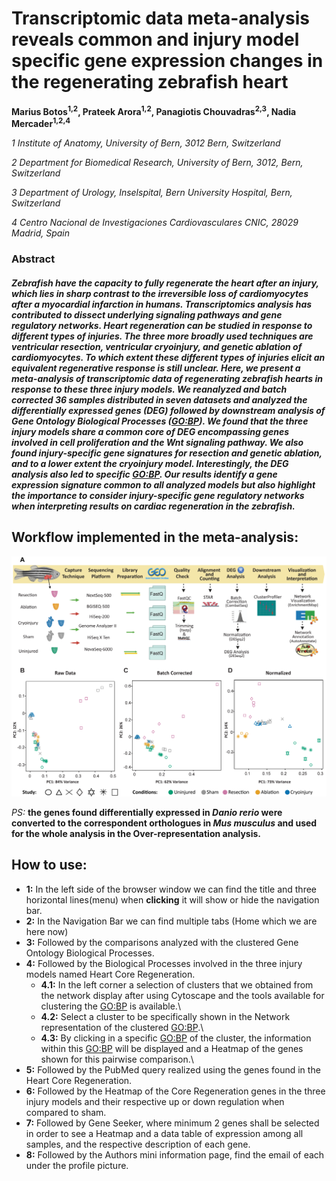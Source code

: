 # **Transcriptomic data meta-analysis reveals common and injury model specific gene expression changes in the regenerating zebrafish heart**

**Marius Botos<sup>1,2</sup>, Prateek Arora<sup>1,2</sup>, Panagiotis Chouvadras<sup>2,3</sup>, Nadia Mercader<sup>1,2,4</sup>**

*1 Institute of Anatomy, University of Bern, 3012 Bern, Switzerland*

*2 Department for Biomedical Research, University of Bern, 3012, Bern, Switzerland*

*3 Department of Urology, Inselspital, Bern University Hospital, Bern, Switzerland*

*4 Centro Nacional de Investigaciones Cardiovasculares CNIC, 28029 Madrid, Spain*

### **Abstract**

##### Zebrafish have the capacity to fully regenerate the heart after an injury, which lies in sharp contrast to the irreversible loss of cardiomyocytes after a myocardial infarction in humans. Transcriptomics analysis has contributed to dissect underlying signaling pathways and gene regulatory networks. Heart regeneration can be studied in response to different types of injuries. The three more broadly used techniques are ventricular resection, ventricular cryoinjury, and genetic ablation of cardiomyocytes. To which extent these different types of injuries elicit an equivalent regenerative response is still unclear. Here, we present a meta-analysis of transcriptomic data of regenerating zebrafish hearts in response to these three injury models. We reanalyzed and batch corrected 36 samples distributed in seven datasets and analyzed the differentially expressed genes (DEG) followed by downstream analysis of Gene Ontology Biological Processes (<GO:BP>). We found that the three injury models share a common core of DEG encompassing genes involved in cell proliferation and the Wnt signaling pathway. We also found injury-specific gene signatures for resection and genetic ablation, and to a lower extent the cryoinjury model. Interestingly, the DEG analysis also led to specific <GO:BP>. Our results identify a gene expression signature common to all analyzed models but also highlight the importance to consider injury-specific gene regulatory networks when interpreting results on cardiac regeneration in the zebrafish.

## Workflow implemented in the meta-analysis:


<img src="Figure1_corrected_Shape_and_Index_v4_calibri-2.png" alt="Workflow implemented in the meta-analysis" style="width:720px;"/>

*PS:* **the genes found differentially expressed in *Danio rerio* were converted to the correspondent orthologues in *Mus musculus* and used for the whole analysis in the Over-representation analysis.**

## How to use:

-   **1:** In the left side of the browser window we can find the title and three horizontal lines(menu) when **clicking** it will show or hide the navigation bar.
-   **2:** In the Navigation Bar we can find multiple tabs (Home which we are here now)
-   **3:** Followed by the comparisons analyzed with the clustered Gene Ontology Biological Processes.
-   **4:** Followed by the Biological Processes involved in the three injury models named Heart Core Regeneration.
    -   **4.1:** In the left corner a selection of clusters that we obtained from the network display after using Cytoscape and the tools available for clustering the <GO:BP> is available.\
    -   **4.2:** Select a cluster to be specifically shown in the Network representation of the clustered <GO:BP>.\
    -   **4.3:** By clicking in a specific <GO:BP> of the cluster, the information within this <GO:BP> will be displayed and a Heatmap of the genes shown for this pairwise comparison.\
-   **5:** Followed by the PubMed query realized using the genes found in the Heart Core Regeneration.
-   **6:** Followed by the Heatmap of the Core Regeneration genes in the three injury models and their respective up or down regulation when compared to sham.
-   **7:** Followed by Gene Seeker, where minimum 2 genes shall be selected in order to see a Heatmap and a data table of expression among all samples, and the respective description of each gene.
-   **8:** Followed by the Authors mini information page, find the email of each under the profile picture.

### 
